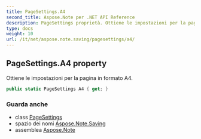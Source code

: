 ```yaml
---
title: PageSettings.A4
second_title: Aspose.Note per .NET API Reference
description: PageSettings proprietà. Ottiene le impostazioni per la pagina in formato A4.
type: docs
weight: 10
url: /it/net/aspose.note.saving/pagesettings/a4/
---
```

## PageSettings.A4 property

Ottiene le impostazioni per la pagina in formato A4.

```csharp
public static PageSettings A4 { get; }
```

### Guarda anche

* class [PageSettings](../)
* spazio dei nomi [Aspose.Note.Saving](../../pagesettings/)
* assemblea [Aspose.Note](../../../)


